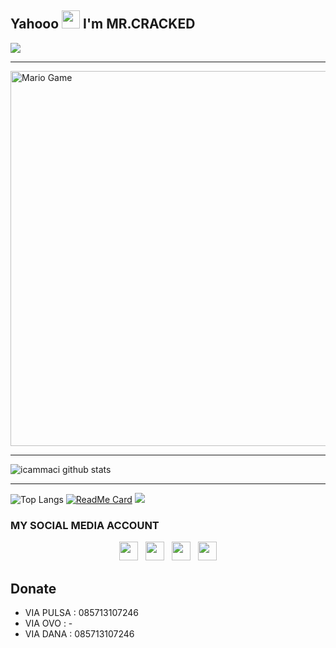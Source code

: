 ## Yahooo <img src="https://github.com/TheDudeThatCode/TheDudeThatCode/blob/master/Assets/Hi.gif" width="29px"> I'm MR.CRACKED
<img align="center" height="auto" src="https://github.com/mrcrackeds/mrcrackeds/blob/main/img/HACKER.jpg"/>

___

<img src="https://github.com/TheDudeThatCode/TheDudeThatCode/blob/master/Assets/Mario_Gameplay.gif" alt="Mario Game" width="600" />

___

![icammaci github stats](https://github-readme-stats.vercel.app/api?username=mrcrackeds&show_icons=true&theme=buefy&show_owner=true)
___

![Top Langs](https://github-readme-stats.vercel.app/api/top-langs/?username=mrcrackeds&theme=buefy&hide=css,html)
[![ReadMe Card](https://github-readme-stats.vercel.app/api/pin/?username=mrcrackeds&repo=icam-bot&theme=buefy)](https://github.com/mrcrackeds/icam-bot)
![](https://github-profile-trophy.vercel.app/?username=icammaci&row=2&column=3)

### MY SOCIAL MEDIA ACCOUNT
 
<p align='center'>
   <a href="https://api.whatsapp.com/send?phone=+6285842748544&text=Halo"><img height="30" src="https://web.whatsapp.com/img/favicon/1x/favicon.png"></a>&nbsp;&nbsp;
   <a href="https://twitter.com/mr_cracked"><img height="30" src="https://github.com/mrcrackeds/mrcrackeds/blob/main/twitter.png?raw=true"></a>&nbsp;&nbsp;
   <a href="https://instagram.com/mrcrackeds"><img height="30" src="https://github.com/mrcrackeds/mrcrackeds/blob/main/instagram.jpg?raw=true"></a>&nbsp;&nbsp;
   <a href="https://www.facebook.com/mrcrackeds"><img height="30" src="https://github.com/mrcrackeds/mrcrackeds/blob/main/facebook.png?raw=true"></a>
</P>

## Donate
- VIA PULSA : 085713107246
- VIA OVO   : -
- VIA DANA  : 085713107246
